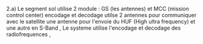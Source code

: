 2.a) Le segment sol utilise 2 module : GS (les antennes) et MCC (mission control center) encodage et decodage  utilse 2 antennes pour communiquer avec le satellite une antenne pour l'envoie du HUF (High ultra frequency) et une autre en S-Band , Le systeme utilise l'encodage et decodage des radiofrequences , 